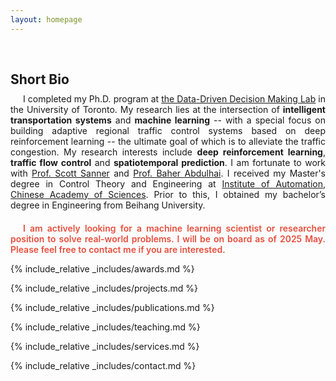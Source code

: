 ```yaml
---
layout: homepage
---
```

<h1 id="about-me"></h1>

<h2 style="margin: 60px 0px 10px;">Short Bio</h2>

<div style="text-align: justify; text-indent: 20px;">
  I completed my Ph.D. program at <a href="https://d3m.mie.utoronto.ca">the Data-Driven Decision Making Lab</a> in the University of Toronto. My research lies at the intersection of <strong>intelligent transportation systems</strong> and <strong>machine learning</strong> -- with a special focus on building adaptive regional traffic control systems based on deep reinforcement learning -- the ultimate goal of which is to alleviate the traffic congestion. My research interests include <strong>deep reinforcement learning</strong>, <strong>traffic flow control</strong> and <strong>spatiotemporal prediction</strong>.
  I am fortunate to work with <a href="https://d3m.mie.utoronto.ca/members/ssanner/">Prof. Scott Sanner</a> and <a href="https://uttri.utoronto.ca/people/baher-abdulhai/">Prof. Baher Abdulhai</a>. I received my Master's degree in Control Theory and Engineering at <a href="http://english.ia.cas.cn/">Institute of Automation, Chinese Academy of Sciences</a>. Prior to this, I obtained my bachelor’s degree in Engineering from Beihang University.
</div>

[//]: # (<div style="text-align: justify; text-indent: 20px; margin-top: 20px;">)

[//]: # (  <strong style="color:#e74d3c; font-weight:600;">)

[//]: # (I am working on RAG + Reranking for the on-premise deployment of a QA system for the user manual of a traffic simulator. Refer to <a href="https://github.com/HsiaoTsan/RAG-Rerank">here</a> for the open-source code!)

[//]: # (</strong>)

[//]: # (</div>)

<div style="text-align: justify; text-indent: 20px; margin-top: 20px;">
  <strong style="color:#e74d3c; font-weight:600;">
I am actively looking for a machine learning scientist or researcher position to solve real-world problems. I will be on board as of 2025 May. Please feel free to contact me if you are interested.
</strong>
</div>

{% include_relative _includes/awards.md %}

{% include_relative _includes/projects.md %}

{% include_relative _includes/publications.md %}

{% include_relative _includes/teaching.md %}

{% include_relative _includes/services.md %}

{% include_relative _includes/contact.md %}